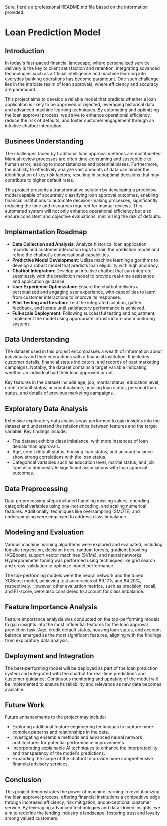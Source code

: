 Sure, here's a professional README.md file based on the information provided:

# Loan Prediction Model

## Introduction

In today's fast-paced financial landscape, where personalized service delivery is the key to client satisfaction and retention, integrating advanced technologies such as artificial intelligence and machine learning into everyday banking operations has become paramount. One such challenge lies in the intricate realm of loan approvals, where efficiency and accuracy are paramount.

This project aims to develop a reliable model that predicts whether a loan application is likely to be approved or rejected, leveraging historical data and advanced machine learning techniques. By automating and optimizing the loan approval process, we strive to enhance operational efficiency, reduce the risk of defaults, and foster customer engagement through an intuitive chatbot integration.

## Business Understanding

The challenges faced by traditional loan approval methods are multifaceted. Manual review processes are often time-consuming and susceptible to human error, leading to inconsistencies and potential biases. Furthermore, the inability to effectively analyze vast amounts of data can hinder the identification of key risk factors, resulting in suboptimal decisions that may contribute to higher default rates.

This project presents a transformative solution by developing a predictive model capable of accurately classifying loan approval outcomes, enabling financial institutions to automate decision-making processes, significantly reducing the time and resources required for manual reviews. This automated system will not only enhance operational efficiency but also ensure consistent and objective evaluations, minimizing the risk of defaults.

## Implementation Roadmap

- **Data Collection and Analysis**: Analyze historical loan application records and customer interaction logs to train the prediction model and refine the chatbot's conversational capabilities.
- **Predictive Model Development**: Utilize machine learning algorithms to develop a robust model that predicts loan eligibility with high accuracy.
- **Chatbot Integration**: Develop an intuitive chatbot that can integrate seamlessly with the prediction model to provide real-time assistance and application guidance.
- **User Experience Optimization**: Ensure the chatbot delivers a personalized and engaging user experience, with capabilities to learn from customer interactions to improve its responses.
- **Pilot Testing and Iteration**: Test the integrated solution, gather feedback, and iterate until satisfactory performance is achieved.
- **Full-scale Deployment**: Following successful testing and adjustment, implement the model using appropriate infrastructure and monitoring systems.

## Data Understanding

The dataset used in this project encompasses a wealth of information about individuals and their interactions with a financial institution. It includes customer details, financial status indicators, and records of past marketing campaigns. Notably, the dataset contains a target variable indicating whether an individual had their loan approved or not.

Key features in the dataset include age, job, marital status, education level, credit default status, account balance, housing loan status, personal loan status, and details of previous marketing campaigns.

## Exploratory Data Analysis

Extensive exploratory data analysis was performed to gain insights into the dataset and understand the relationships between features and the target variable. Key findings include:

- The dataset exhibits class imbalance, with more instances of loan denials than approvals.
- Age, credit default status, housing loan status, and account balance show strong correlations with the loan status.
- Categorical variables such as education level, marital status, and job type also demonstrate significant associations with loan approval outcomes.

## Data Preprocessing

Data preprocessing steps included handling missing values, encoding categorical variables using one-hot encoding, and scaling numerical features. Additionally, techniques like oversampling (SMOTE) and undersampling were employed to address class imbalance.

## Modeling and Evaluation

Various machine learning algorithms were explored and evaluated, including logistic regression, decision trees, random forests, gradient boosting (XGBoost), support vector machines (SVMs), and neural networks. Hyperparameter tuning was performed using techniques like grid search and cross-validation to optimize model performance.

The top-performing models were the neural network and the tuned XGBoost model, achieving test accuracies of 89.17% and 84.20%, respectively. However, other evaluation metrics, such as precision, recall, and F1-score, were also considered to account for class imbalance.

## Feature Importance Analysis

Feature importance analysis was conducted on the top-performing models to gain insights into the most influential features for the loan approval prediction task. Age, credit default status, housing loan status, and account balance emerged as the most significant features, aligning with the findings from exploratory data analysis.

## Deployment and Integration

The best-performing model will be deployed as part of the loan prediction system and integrated with the chatbot for real-time predictions and customer guidance. Continuous monitoring and updating of the model will be implemented to ensure its reliability and relevance as new data becomes available.

## Future Work

Future enhancements to the project may include:

- Exploring additional feature engineering techniques to capture more complex patterns and relationships in the data.
- Investigating ensemble methods and advanced neural network architectures for potential performance improvements.
- Incorporating explainable AI techniques to enhance the interpretability and transparency of the model's predictions.
- Expanding the scope of the chatbot to provide more comprehensive financial advisory services.

## Conclusion

This project demonstrates the power of machine learning in revolutionizing the loan approval process, offering financial institutions a competitive edge through increased efficiency, risk mitigation, and exceptional customer service. By leveraging advanced technologies and data-driven insights, we aim to redefine the lending industry's landscape, fostering trust and loyalty among valued customers.
